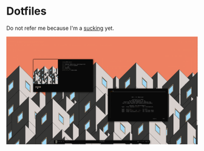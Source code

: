 # Dotfiles

Do not refer me because I'm a [sucking](https://suckless.org/sucks/) yet.

![](img/scrot.png)
